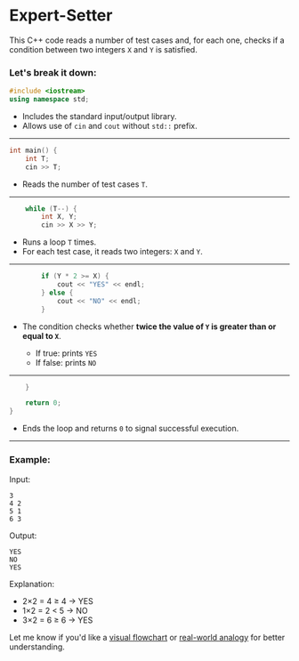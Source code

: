 ﻿# Expert-Setter
This C++ code reads a number of test cases and, for each one, checks if a condition between two integers `X` and `Y` is satisfied.

### Let's break it down:

```cpp
#include <iostream>  
using namespace std;
```

* Includes the standard input/output library.
* Allows use of `cin` and `cout` without `std::` prefix.

---

```cpp
int main() {
    int T;
    cin >> T;
```

* Reads the number of test cases `T`.

---

```cpp
    while (T--) {
        int X, Y;
        cin >> X >> Y;
```

* Runs a loop `T` times.
* For each test case, it reads two integers: `X` and `Y`.

---

```cpp
        if (Y * 2 >= X) {
            cout << "YES" << endl;
        } else {
            cout << "NO" << endl;
        }
```

* The condition checks whether **twice the value of `Y` is greater than or equal to `X`**.

  * If true: prints `YES`
  * If false: prints `NO`

---

```cpp
    }

    return 0;
}
```

* Ends the loop and returns `0` to signal successful execution.

---

### Example:

Input:

```
3
4 2
5 1
6 3
```

Output:

```
YES
NO
YES
```

Explanation:

* 2×2 = 4 ≥ 4 → YES
* 1×2 = 2 < 5 → NO
* 3×2 = 6 ≥ 6 → YES

Let me know if you'd like a [visual flowchart](f) or [real-world analogy](f) for better understanding.
